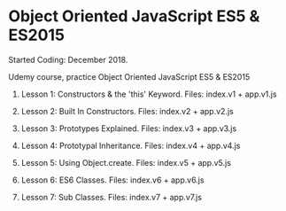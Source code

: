 # Object Oriented JavaScript ES5 & ES2015

Started Coding: December 2018.

Udemy course, practice Object Oriented JavaScript ES5 & ES2015

1. Lesson 1:
Constructors & the 'this' Keyword.
Files: index.v1 + app.v1.js

2. Lesson 2:
Built In Constructors. 
Files: index.v2 + app.v2.js

3. Lesson 3: 
Prototypes Explained.
Files: index.v3 + app.v3.js

4. Lesson 4: 
Prototypal Inheritance.
Files: index.v4 + app.v4.js

5. Lesson 5:
Using Object.create.
Files: index.v5 + app.v5.js

6. Lesson 6:
ES6 Classes.
Files: index.v6 + app.v6.js

7. Lesson 7:
Sub Classes.
Files: index.v7 + app.v7.js
